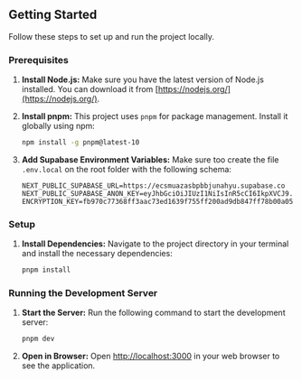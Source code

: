## Getting Started

Follow these steps to set up and run the project locally.

### Prerequisites

1.  **Install Node.js:**
    Make sure you have the latest version of Node.js installed. You can download it from [https://nodejs.org/](https://nodejs.org/).

2.  **Install pnpm:**
    This project uses `pnpm` for package management. Install it globally using npm:
    ```bash
    npm install -g pnpm@latest-10
    ```

3. **Add Supabase Environment Variables:**
    Make sure too create the file `.env.local` on the root folder with the following schema:
    ```
    NEXT_PUBLIC_SUPABASE_URL=https://ecsmuazasbpbbjunahyu.supabase.co
    NEXT_PUBLIC_SUPABASE_ANON_KEY=eyJhbGciOiJIUzI1NiIsInR5cCI6IkpXVCJ9.eyJpc3MiOiJzdXBhYmFzZSIsInJlZiI6ImVjc211YXphc2JwYmJqdW5haHl1Iiwicm9sZSI6ImFub24iLCJpYXQiOjE3NDQ0MTA5OTYsImV4cCI6MjA1OTk4Njk5Nn0.DPus8hBW58AHpZeJcxflrE22__xWtC290oMqOi8mTSk
    ENCRYPTION_KEY=fb970c77368ff3aac73ed1639f755ff200ad9db847ff78b00a054bbd6f2802bb
    ```

### Setup

1.  **Install Dependencies:**
    Navigate to the project directory in your terminal and install the necessary dependencies:
    ```bash
    pnpm install
    ```

### Running the Development Server

1.  **Start the Server:**
    Run the following command to start the development server:
    ```bash
    pnpm dev
    ```

2.  **Open in Browser:**
    Open [http://localhost:3000](http://localhost:3000) in your web browser to see the application.

